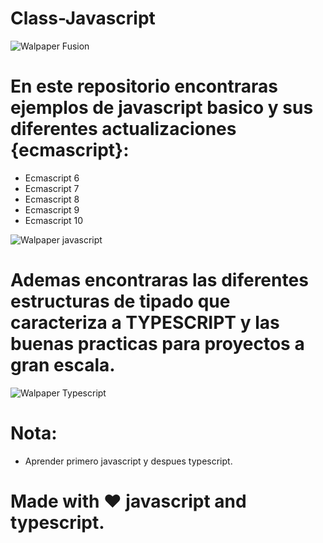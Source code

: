 # Class-Javascript
![Walpaper Fusion](https://www.filepicker.io/api/file/19uUx4kDS7ecP6YDadXg)


# En este repositorio encontraras ejemplos de javascript basico y sus diferentes actualizaciones {ecmascript}:

- Ecmascript 6
- Ecmascript 7
- Ecmascript 8
- Ecmascript 9
- Ecmascript 10


![Walpaper javascript](https://www.wallpapertip.com/wmimgs/83-838195_javascript-javascript-hd.png)

# Ademas encontraras las diferentes estructuras de tipado que caracteriza a TYPESCRIPT y las buenas practicas para proyectos a gran escala.

![Walpaper Typescript](https://midu.dev/images/wallpapers/typescript-small-4k-wallpaper.png)

# Nota:

- Aprender primero javascript y despues typescript.


# Made with ❤️ javascript  and typescript.

